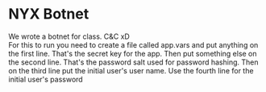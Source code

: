 NYX Botnet
==========
We wrote a botnet for class. C&C xD<br>
For this to run you need to create a file called app.vars and put anything on the first line. That's the secret key for the app. Then put something else on the second line. That's the password salt used for password hashing. Then on the third line put the initial user's user name. Use the fourth line for the initial user's password<br>
